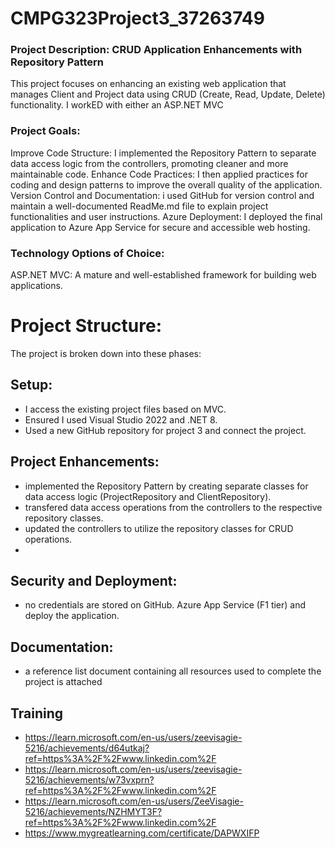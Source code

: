 # CMPG323Project3_37263749
### Project Description: CRUD Application Enhancements with Repository Pattern
This project focuses on enhancing an existing web application that manages Client and Project data using CRUD (Create, Read, Update, Delete) functionality. I workED with either an ASP.NET MVC 
### Project Goals:

Improve Code Structure: I implemented the Repository Pattern to separate data access logic from the controllers, promoting cleaner and more maintainable code.
Enhance Code Practices: I then applied  practices for coding and design patterns to improve the overall quality of the application.
Version Control and Documentation: i used GitHub for version control and maintain a well-documented ReadMe.md file to explain project functionalities and user instructions.
Azure Deployment: I deployed the final application to Azure App Service for secure and accessible web hosting.

### Technology Options of Choice:

ASP.NET MVC: A mature and well-established framework for building web applications.

# Project Structure:

The project is broken down into these phases:

## Setup:
-  I access the existing project files based on MVC.
-  Ensured I used  Visual Studio 2022 and .NET 8.
-  Used a new GitHub repository for project 3 and connect the project.
  
## Project Enhancements:
-  implemented the Repository Pattern by creating separate classes for data access logic (ProjectRepository and ClientRepository).
-  transfered data access operations from the controllers to the respective repository classes.
-  updated the controllers to utilize the repository classes for CRUD operations.
-  
## Security and Deployment:
- no credentials are stored on GitHub.
   Azure App Service (F1 tier) and deploy the application.
  
## Documentation:
- a reference list document containing all resources used to complete the project is attached

## Training
-  https://learn.microsoft.com/en-us/users/zeevisagie-5216/achievements/d64utkaj?ref=https%3A%2F%2Fwww.linkedin.com%2F
-  https://learn.microsoft.com/en-us/users/zeevisagie-5216/achievements/w73vxprn?ref=https%3A%2F%2Fwww.linkedin.com%2F
-  https://learn.microsoft.com/en-us/users/ZeeVisagie-5216/achievements/NZHMYT3F?ref=https%3A%2F%2Fwww.linkedin.com%2F
-  https://www.mygreatlearning.com/certificate/DAPWXIFP

